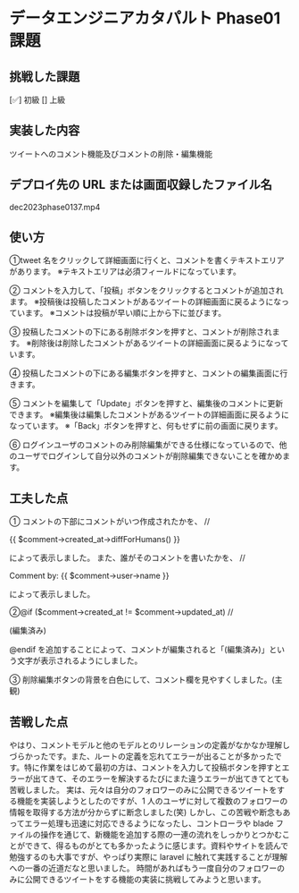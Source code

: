 # データエンジニアカタパルト Phase01 課題

## 挑戦した課題

[✅] 初級
[] 上級

## 実装した内容

ツイートへのコメント機能及びコメントの削除・編集機能

## デプロイ先の URL または画面収録したファイル名

dec2023phase0137.mp4

## 使い方

①tweet 名をクリックして詳細画面に行くと、コメントを書くテキストエリアがあります。
※テキストエリアは必須フィールドになっています。

② コメントを入力して、「投稿」ボタンをクリックするとコメントが追加されます。
※投稿後は投稿したコメントがあるツイートの詳細画面に戻るようになっています。
※コメントは投稿が早い順に上から下に並びます。

③ 投稿したコメントの下にある削除ボタンを押すと、コメントが削除されます。
※削除後は削除したコメントがあるツイートの詳細画面に戻るようになっています。

④ 投稿したコメントの下にある編集ボタンを押すと、コメントの編集画面に行きます。

⑤ コメントを編集して「Update」ボタンを押すと、編集後のコメントに更新できます。
※編集後は編集したコメントがあるツイートの詳細画面に戻るようになっています。
※「Back」ボタンを押すと、何もせずに前の画面に戻ります。

⑥ ログインユーザのコメントのみ削除編集ができる仕様になっているので、他のユーザでログインして自分以外のコメントが削除編集できないことを確かめます。

## 工夫した点

① コメントの下部にコメントがいつ作成されたかを、
//<p class="text-sm text-gray-500">{{ $comment->created_at->diffForHumans() }}</p>
によって表示しました。
また、誰がそのコメントを書いたかを、
//<p class="text-sm text-gray-500">Comment by: {{ $comment->user->name }}</p>
によって表示しました。

②@if ($comment->created_at != $comment->updated_at)
//<p class="text-sm text-gray-500">(編集済み)</p>
@endif
を追加することによって、コメントが編集されると「(編集済み)」という文字が表示されるようにしました。

③ 削除編集ボタンの背景を白色にして、コメント欄を見やすくしました。(主観)

## 苦戦した点

やはり、コメントモデルと他のモデルとのリレーションの定義がなかなか理解しづらかったです。また、ルートの定義を忘れてエラーが出ることが多かったです。特に作業をはじめて最初の方は、コメントを入力して投稿ボタンを押すとエラーが出てきて、そのエラーを解決するたびにまた違うエラーが出てきてとても苦戦しました。
実は、元々は自分のフォロワーのみに公開できるツイートをする機能を実装しようとしたのですが、1 人のユーザに対して複数のフォロワーの情報を取得する方法が分からずに断念しました(笑)
しかし、この苦戦や断念もあってエラー処理も迅速に対応できるようになったし、コントローラや blade ファイルの操作を通じて、新機能を追加する際の一連の流れをしっかりとつかむことができて、得るものがとても多かったように感じます。資料やサイトを読んで勉強するのも大事ですが、やっぱり実際に laravel に触れて実践することが理解への一番の近道だなと思いました。
時間があればもう一度自分のフォロワーのみに公開できるツイートをする機能の実装に挑戦してみようと思います。
